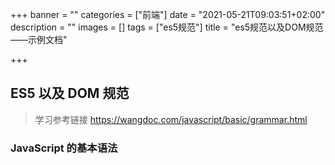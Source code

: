 +++
banner = ""
categories = ["前端"]
date = "2021-05-21T09:03:51+02:00"
description = ""
images = []
tags = ["es5规范"]
title = "es5规范以及DOM规范——示例文档"

+++
## ES5 以及 DOM 规范
> 学习参考链接 https://wangdoc.com/javascript/basic/grammar.html

### JavaScript 的基本语法


